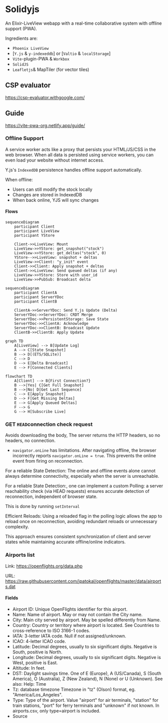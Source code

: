 # Solidyjs

An Elixir-LiveView webapp with a real-time collaborative system with offline support (PWA).

Ingredients are:

- `Phoenix LiveView`
- [`Y.js` & `y-indexeddb`] or [`Valtio` & `localStorage`]
- `Vite`-plugin-PWA & `Workbox`
- `SolidJS`
- `Leafletjs`& MapTiler (for vector tiles)

## CSP evaluator

<https://csp-evaluator.withgoogle.com/>

## Guide

<https://vite-pwa-org.netlify.app/guide/>

### Offline Support

A service worker acts like a proxy that persists your HTML/JS/CSS in the web browser.
When all data is persisted using service workers,
you can even load your website without internet access.

Y.js's `IndexedDB` persistence handles offline support automatically.

When offline:

- Users can still modify the stock locally
- Changes are stored in IndexedDB
- When back online, YJS will sync changes

#### Flows

```mermaid
sequenceDiagram
    participant Client
    participant LiveView
    participant YStore

    Client->>LiveView: Mount
    LiveView->>YStore: get_snapshot("stock")
    LiveView->>YStore: get_deltas("stock", 0)
    YStore-->>LiveView: snapshot + deltas
    LiveView->>Client: "y_init" event
    Client->>Client: Apply snapshot + deltas
    Client->>LiveView: Send queued deltas (if any)
    LiveView->>YStore: Store with user_id
    LiveView->>PubSub: Broadcast delta
```

```mermaid
sequenceDiagram
    participant ClientA
    participant ServerYDoc
    participant ClientB

    ClientA->>ServerYDoc: Send Y.js Update (Delta)
    ServerYDoc->>ServerYDoc: CRDT Merge
    ServerYDoc->>PersistentStorage: Save State
    ServerYDoc->>ClientA: Acknowledge
    ServerYDoc->>ClientB: Broadcast Update
    ClientB->>ClientB: Apply Update
```

```mermaid
graph TD
    A[LiveView] --> B[Update Log]
    A --> C[State Snapshot]
    B --> D[(ETS/SQLite)]
    C --> D
    D --> E[Delta Broadcast]
    E --> F[Connected Clients]
```

```mermaid
flowchart TD
    A[Client] --> B{First Connection?}
    B -->|Yes| C[Get Full Snapshot]
    B -->|No| D[Get Last Sequence]
    C --> E[Apply Snapshot]
    D --> F[Get Missing Deltas]
    E --> G[Apply Queued Deltas]
    F --> G
    G --> H[Subscribe Live]
```

### GET `HEAD`connection check request

Avoids downloading the body, The server returns the HTTP headers, so no headers, no connection.

- `navigator.onLine` has limitations. After navigating offline, the browser incorrectly reports `navigator.onLine = true`. This prevents the online event from firing on reconnection.

For a reliable State Detection: The online and offline events alone cannot always determine connectivity, especially when the server is unreachable.

For a reliable State Detection:, one can implement a custom Polling: a server reachability check (via HEAD requests) ensures accurate detection of reconnection, independent of browser state.

This is done by running `setInterval`

Efficient Reloads: Using a reloaded flag in the polling logic allows the app to reload once on reconnection, avoiding redundant reloads or unnecessary complexity.

This approach ensures consistent synchronization of client and server states while maintaining accurate offline/online indicators.

### Airports list

Link: <https://openflights.org/data.php>

URL: <https://raw.githubusercontent.com/jpatokal/openflights/master/data/airports.dat>

#### Fields

- Airport ID: Unique OpenFlights identifier for this airport.
- Name: Name of airport. May or may not contain the City name.
- City: Main city served by airport. May be spelled differently from Name.
- Country: Country or territory where airport is located. See Countries to cross-reference to ISO 3166-1 codes.
- IATA: 3-letter IATA code. Null if not assigned/unknown.
- ICAO: 4-letter ICAO code.
- Latitude: Decimal degrees, usually to six significant digits. Negative is South, positive is North.
- Longitude: Decimal degrees, usually to six significant digits. Negative is West, positive is East.
- Altitude: In feet.
- DST: Daylight savings time. One of E (Europe), A (US/Canada), S (South America), O (Australia), Z (New Zealand), N (None) or U (Unknown). See also: Help: Time
- Tz: database timezone Timezone in "tz" (Olson) format, eg. "America/Los_Angeles".
- Type: Type of the airport. Value "airport" for air terminals, "station" for train stations, "port" for ferry terminals and "unknown" if not known. In airports.csv, only type=airport is included.
- Source
